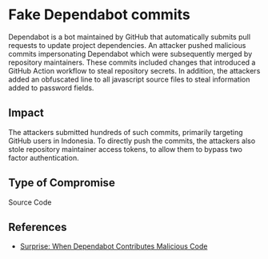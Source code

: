 # Fake Dependabot commits

Dependabot is a bot maintained by GitHub that automatically submits pull
requests to update project dependencies. An attacker pushed malicious commits
impersonating Dependabot which were subsequently merged by repository
maintainers. These commits included changes that introduced a GitHub Action
workflow to steal repository secrets. In addition, the attackers added an
obfuscated line to all javascript source files to steal information added to
password fields.

## Impact

The attackers submitted hundreds of such commits, primarily targeting GitHub
users in Indonesia. To directly push the commits, the attackers also stole
repository maintainer access tokens, to allow them to bypass two factor
authentication.

## Type of Compromise

Source Code

## References

- [Surprise: When Dependabot Contributes Malicious Code](https://checkmarx.com/blog/surprise-when-dependabot-contributes-malicious-code/)
